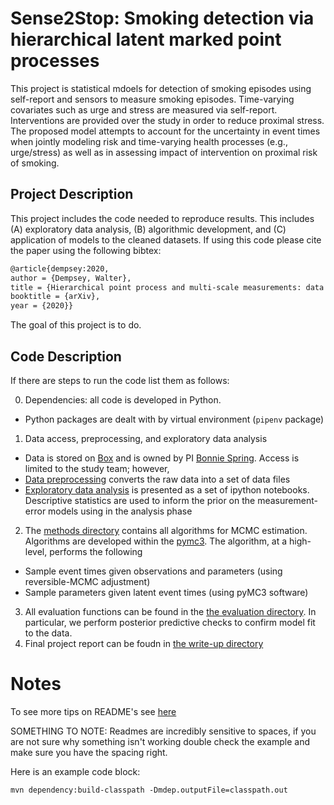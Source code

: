 # Sense2Stop: Smoking detection via hierarchical latent marked point processes  #

This project is statistical mdoels for detection of smoking episodes using self-report and sensors to measure smoking episodes.  Time-varying covariates such as urge and stress are measured via self-report.  Interventions are provided over the study in order to reduce proximal stress.  The proposed model attempts to account for the uncertainty in event times when jointly modeling risk and time-varying health processes (e.g., urge/stress) as well as in assessing impact of intervention on proximal risk of smoking.

## Project Description ##
This project includes the code needed to reproduce results.  This includes (A) exploratory data analysis, (B) algorithmic development, and (C) application of models to the cleaned datasets. If using this code please cite the paper using the following bibtex: 

```tex
@article{dempsey:2020,
author = {Dempsey, Walter},
title = {Hierarchical point process and multi-scale measurements: data integration for latent recurrent event analysis under uncertainty},
booktitle = {arXiv},
year = {2020}}
```
The goal of this project is to do. 

## Code Description ##

If there are steps to run the code list them as follows: 

0. Dependencies: all code is developed in Python.  
* Python packages are dealt with by virtual environment (`pipenv` package)
1. Data access, preprocessing, and exploratory data analysis
* Data is stored on [Box](https://account.box.com/login) and is owned by PI [Bonnie Spring](https://www.feinberg.northwestern.edu/faculty-profiles/az/profile.html?xid=16136).  Access is limited to the study team; however, 
* [Data preprocessing](/data_preprocessing) converts the raw data into a set of data files
* [Exploratory data analysis](/mems) is presented as a set of ipython notebooks. Descriptive statistics are used to inform the prior on the measurement-error models using in the analysis phase
2. The [methods directory](/methods) contains all algorithms for MCMC estimation.  Algorithms are developed within the [pymc3](https://docs.pymc.io/).  The algorithm, at a high-level, performs the following
* Sample event times given observations and parameters (using reversible-MCMC adjustment)
* Sample parameters given latent event times (using pyMC3 software) 
3. All evaluation functions can be found in the [the evaluation directory](/evaluation).  In particular, we perform posterior predictive checks to confirm model fit to the data.
4. Final project report can be foudn in [the write-up directory](/writeup)

# Notes #

To see more tips on README's see [here](https://github.com/tchapi/markdown-cheatsheet/blob/master/README.md)

SOMETHING TO NOTE: Readmes are incredibly sensitive to spaces, if you are not sure why something isn't working double check the example and make sure you have the spacing right. 

Here is an example code block:

```
mvn dependency:build-classpath -Dmdep.outputFile=classpath.out
```

